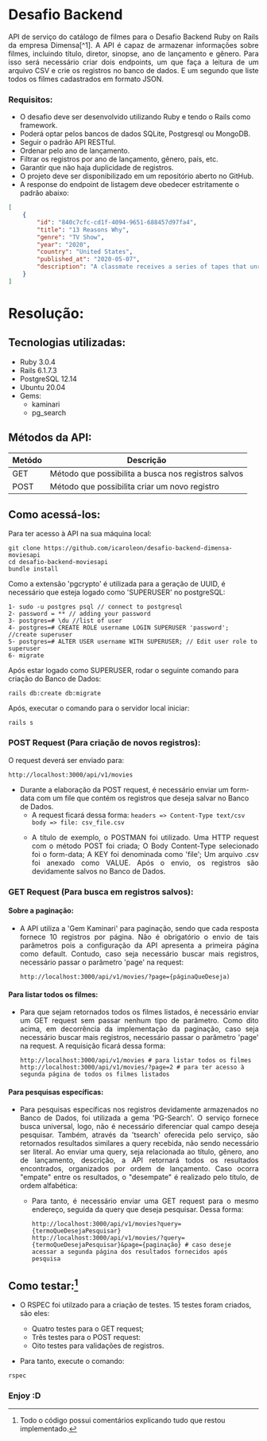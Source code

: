  # **Desafio Backend**

<p align="justify"> API de serviço do catálogo de filmes para o Desafio Backend Ruby on Rails da empresa Dimensa[^1]. A API é capaz de armazenar informações sobre filmes, incluindo título, diretor, sinopse, ano de lançamento e gênero. Para isso será necessário criar dois endpoints, um que faça a leitura de um arquivo CSV e crie os registros no banco de dados. E um segundo que liste todos os filmes cadastrados em formato JSON. </p align="justify">

### **Requisitos:**

- O desafio deve ser desenvolvido utilizando Ruby e tendo o Rails como framework.
- Poderá optar pelos bancos de dados SQLite, Postgresql ou MongoDB.
- Seguir o padrão API RESTful.
- Ordenar pelo ano de lançamento.
- Filtrar os registros por ano de lançamento, gênero, país, etc.
- Garantir que não haja duplicidade de registros.
- O projeto deve ser disponibilizado em um repositório aberto no GitHub.
- A response do endpoint de listagem deve obedecer estritamente o padrão abaixo:

```json
[
    {
        "id": "840c7cfc-cd1f-4094-9651-688457d97fa4",
        "title": "13 Reasons Why",
        "genre": "TV Show",
        "year": "2020",
        "country": "United States",
        "published_at": "2020-05-07",
        "description": "A classmate receives a series of tapes that unravel the mystery of her tragic choice."
    }
]
```

# **Resolução:**

## **Tecnologias utilizadas:**
- Ruby 3.0.4
- Rails 6.1.7.3
- PostgreSQL 12.14
- Ubuntu 20.04
- Gems:
  - kaminari
  - pg_search

## **Métodos da API:**

| Metódo | Descrição |
| ------------- | ------------- |
|  GET  |  Método que possibilita a busca nos registros salvos |
| POST  | Método que possibilita criar um novo registro  |

## Como acessá-los:

Para ter acesso à API na sua máquina local:

```
git clone https://github.com/icaroleon/desafio-backend-dimensa-moviesapi
cd desafio-backend-moviesapi
bundle install
```
Como a extensão 'pgcrypto' é utilizada para a geração de UUID, é necessário que esteja logado como 'SUPERUSER' no postgreSQL: 
```
1- sudo -u postgres psql // connect to postgresql
2- password = ** // adding your password
3- postgres=# \du //list of user
4- postgres=# CREATE ROLE username LOGIN SUPERUSER 'password'; //create superuser
5- postgres=# ALTER USER username WITH SUPERUSER; // Edit user role to superuser
6- migrate
```
Após estar logado como SUPERUSER, rodar o seguinte comando para criação do Banco de Dados:
```
rails db:create db:migrate
```
Após, executar o comando para o servidor local iniciar:  
```
rails s
```

### **POST Request** (Para criação de novos registros):

O request deverá ser enviado para:
  ```
  http://localhost:3000/api/v1/movies
  ```

- Durante a elaboração da POST request, é necessário enviar um form-data com um file que contém os registros que deseja salvar no Banco de Dados.
   - A request ficará dessa forma:
     `
     headers => Content-Type text/csv body => file: csv_file.csv
     `
   - <p align="justify">A título de exemplo, o POSTMAN foi utilizado. Uma HTTP request com o método POST foi criada;  O Body Content-Type selecionado foi o form-data; A KEY foi denominada como 'file'; Um arquivo .csv foi anexado como VALUE. Após o envio, os registros são devidamente salvos no Banco de Dados. </p align="justify">

### **GET Request** (Para busca em registros salvos):

#### Sobre a paginação:

- <p align="justify">A API utiliza a 'Gem Kaminari' para paginação, sendo que cada resposta fornece 10 registros por página. Não é obrigatório o envio de tais parâmetros pois a configuração da API apresenta a primeira página como default. Contudo, caso seja necessário buscar mais registros, necessário passar o parâmetro 'page' na request:</p align="justify">

  ```
  http://localhost:3000/api/v1/movies/?page={páginaQueDeseja)
  ```

#### Para listar todos os filmes:

- <p align="justify">Para que sejam retornados todos os filmes listados, é necessário enviar um GET request sem passar nenhum tipo de parâmetro. Como dito acima, em decorrência da implementação da paginação, caso seja necessário buscar mais registros, necessário passar o parâmetro 'page' na request. A requisição ficará dessa forma:</p align="justify">

  ```
  http://localhost:3000/api/v1/movies # para listar todos os filmes
  http://localhost:3000/api/v1/movies/?page=2 # para ter acesso à segunda página de todos os filmes listados
  ```

#### Para pesquisas específicas:

- <p align="justify">Para pesquisas específicas nos registros devidamente armazenados no Banco de Dados, foi utilizada a gema 'PG-Search'. O serviço fornece busca universal, logo, não é necessário diferenciar qual campo deseja pesquisar. Também, através da 'tsearch' oferecida pelo serviço, são retornados resultados similares a query recebida, não sendo necessário ser literal. Ao enviar uma query, seja relacionada ao título, gênero, ano de lançamento, descrição, a API retornará todos os resultados encontrados, organizados por ordem de lançamento. Caso ocorra "empate" entre os resultados, o "desempate" é realizado pelo título, de ordem alfabética:</p align="justify">

  - <p align="justify">Para tanto, é necessário enviar uma GET request para o mesmo endereço, seguida da query que deseja pesquisar. Dessa forma: </p align="justify">
  
    ```
    http://localhost:3000/api/v1/movies?query={termoQueDesejaPesquisar}
    http://localhost:3000/api/v1/movies/?query={termoQueDesejaPesquisar}&page={paginação} # caso deseje acessar a segunda página dos resultados fornecidos após pesquisa
    ```

## **Como testar:[^1]**

- O RSPEC foi utilzado para a criação de testes. 15 testes foram criados, são eles:
  - Quatro testes para o GET request;
  - Três testes para o POST request:
  - Oito testes para validações de registros.
    
- Para tanto, execute o comando:

```
rspec
```
### **Enjoy :D**

[^1]: Todo o código possui comentários explicando tudo que restou implementado.


